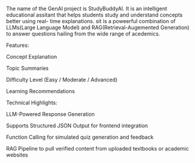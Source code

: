 The name of the GenAI project is StudyBuddyAI. It is an intelligent educational assitant that helps students study and understand concepts better using real- time explanations. sit is a poweerful combination of LLMs(Large Language Model) and RAG(Retrieval-Augemented Generation) to answer questions hailing from the wide range of acedemics.

Features:



Concept Explanation

Topic Summaries

Difficulty Level (Easy / Moderate / Advanced)

Learning Recommendations

Technical Highlights:



LLM-Powered Response Generation

Supports Structured JSON Output for frontend integration

Function Calling for simulated quiz generation and feedback

RAG Pipeline to pull verified content from uploaded textbooks or academic websites

